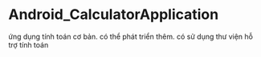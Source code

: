 # Android_CalculatorApplication
ứng dụng tính toán cơ bản. có thể phát triển thêm. có sử dụng thư viện hỗ trợ tính toán
